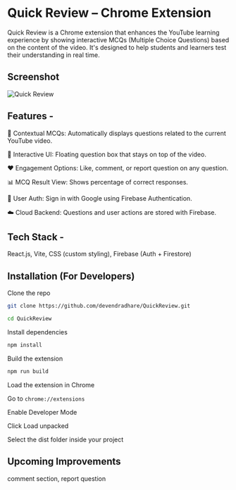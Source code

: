 #  Quick Review – Chrome Extension


Quick Review is a Chrome extension that enhances the YouTube learning experience by showing interactive MCQs (Multiple Choice Questions) based on the content of the video. It's designed to help students and learners test their understanding in real time.
## Screenshot 
![Quick Review](https://github.com/user-attachments/assets/cc53f36e-0681-44b6-8ebe-ea402c80c81a)

## Features -
📌 Contextual MCQs: Automatically displays questions related to the current YouTube video.

💬 Interactive UI: Floating question box that stays on top of the video.

❤️ Engagement Options: Like, comment, or report question on any question.

📊 MCQ Result View: Shows percentage of correct responses.

🔐 User Auth: Sign in with Google using Firebase Authentication.

☁️ Cloud Backend: Questions and user actions are stored with Firebase.


## Tech Stack -
React.js, Vite, CSS (custom styling), Firebase (Auth + Firestore)


## Installation (For Developers)
Clone the repo

```bash
git clone https://github.com/devendradhare/QuickReview.git
```
```bash
cd QuickReview
```

Install dependencies
```bash
npm install
```
Build the extension

```bash
npm run build
```
Load the extension in Chrome

Go to ```chrome://extensions ```

Enable Developer Mode

Click Load unpacked

Select the dist folder inside your project

## Upcoming Improvements
comment section, report question

